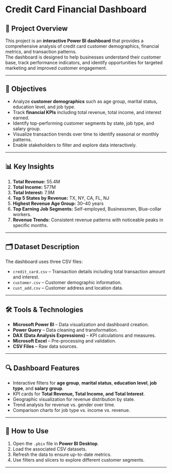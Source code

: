 # Credit Card Financial Dashboard 

## 📌 Project Overview
This project is an **interactive Power BI dashboard** that provides a comprehensive analysis of credit card customer demographics, financial metrics, and transaction patterns.  
The dashboard is designed to help businesses understand their customer base, track performance indicators, and identify opportunities for targeted marketing and improved customer engagement.

---

## 🎯 Objectives
- Analyze **customer demographics** such as age group, marital status, education level, and job type.
- Track **financial KPIs** including total revenue, total income, and interest earned.
- Identify top-performing customer segments by state, job type, and salary group.
- Visualize transaction trends over time to identify seasonal or monthly patterns.
- Enable stakeholders to filter and explore data interactively.

---

## 📊 Key Insights
1. **Total Revenue:** 55.4M  
2. **Total Income:** 577M  
3. **Total Interest:** 7.9M  
4. **Top 5 States by Revenue:** TX, NY, CA, FL, NJ  
5. **Highest Revenue Age Group:** 30–40 years  
6. **Top Earning Job Segments:** Self-employed, Businessmen, Blue-collar workers.  
7. **Revenue Trends:** Consistent revenue patterns with noticeable peaks in specific months.

---

## 🗂 Dataset Description
The dashboard uses three CSV files:
- `credit_card.csv` – Transaction details including total transaction amount and interest.
- `customer.csv` – Customer demographic information.
- `cust_add.csv` – Customer address and location data.

---

## 🛠 Tools & Technologies
- **Microsoft Power BI** – Data visualization and dashboard creation.
- **Power Query** – Data cleaning and transformation.
- **DAX (Data Analysis Expressions)** – KPI calculations and measures.
- **Microsoft Excel** – Pre-processing and validation.
- **CSV Files** – Raw data sources.

---

## 🔍 Dashboard Features
- Interactive filters for **age group**, **marital status**, **education level**, **job type**, and **salary group**.
- KPI cards for **Total Revenue, Total Income, and Total Interest**.
- Geographic visualization for revenue distribution by state.
- Trend analysis for revenue vs. gender over time.
- Comparison charts for job type vs. income vs. revenue.

---

## 📁 How to Use
1. Open the `.pbix` file in **Power BI Desktop**.
2. Load the associated CSV datasets.
3. Refresh the data to ensure up-to-date metrics.
4. Use filters and slicers to explore different customer segments.

---



